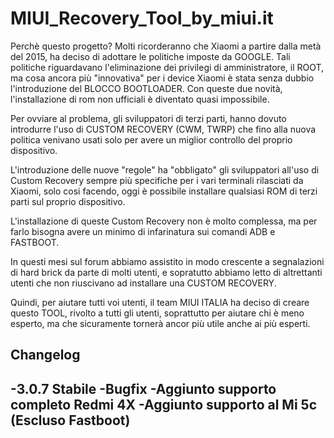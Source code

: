 # MIUI_Recovery_Tool_by_miui.it

Perchè questo progetto?
Molti ricorderanno che Xiaomi a partire dalla metà del 2015, ha deciso di adottare le politiche imposte da GOOGLE. Tali politiche riguardavano l'eliminazione dei privilegi di amministratore, il ROOT, ma cosa ancora più "innovativa" per i device Xiaomi è stata senza dubbio l'introduzione del BLOCCO BOOTLOADER. Con queste due novità, l'installazione di rom non ufficiali è diventato quasi impossibile.

Per ovviare al problema, gli sviluppatori di terzi parti, hanno dovuto introdurre l'uso di CUSTOM RECOVERY (CWM, TWRP) che fino alla nuova politica venivano usati solo per avere un miglior controllo del proprio dispositivo.

L'introduzione delle nuove "regole" ha "obbligato" gli sviluppatori all'uso di Custom Recovery sempre più specifiche per i vari terminali rilasciati da Xiaomi, solo cosi facendo, oggi è possibile installare qualsiasi ROM di terzi parti sul proprio dispositivo.

L'installazione di queste Custom Recovery non è molto complessa, ma per farlo bisogna avere un minimo di infarinatura sui comandi ADB e FASTBOOT.

In questi mesi sul forum abbiamo assistito in modo crescente a segnalazioni di hard brick da parte di molti utenti, e sopratutto abbiamo letto di altrettanti utenti che non riuscivano ad installare una CUSTOM RECOVERY.

Quindi, per aiutare tutti voi utenti, il team MIUI ITALIA ha deciso di creare questo TOOL, rivolto a tutti gli utenti, soprattutto per aiutare chi è meno esperto, ma che sicuramente tornerà ancor più utile anche ai più esperti.

## Changelog

-3.0.7 Stabile
-Bugfix
-Aggiunto supporto completo Redmi 4X
-Aggiunto supporto al Mi 5c (Escluso Fastboot) 
--